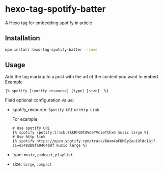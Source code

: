 # hexo-tag-spotify-batter
A Hexo tag for embedding spotify in article

## Installation
```bash
npm install hexo-tag-spotify-batter --save
```

## Usage
Add the tag markup to a post with the url of the content you want to embed.
Example
```
{% spotify [spotify_resource] [type] [size]  %}
```
Field optional configuration value:
- spotify_resource: `Spotify URI` or `Http Link`

  For example
  ```
  # Use spotify URI
  {% spotify spotify:track:7kkRhGDCAVd5YVoieTChxG music large %}
  # Use http link
  {% spotify https://open.spotify.com/track/6Axm4pFDMEy2auiDldc1Gj?si=e5482b8fa0464bdf music large %}
  ```
- type: `music`, `podcast`, `playlist`
- size: `large`, `compact`

